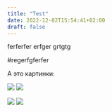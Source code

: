 ```yaml
---
title: "Test"
date: 2022-12-02T15:54:41+02:00
draft: false
---
```


ferferfer
erfger
grtgtg



#regerfgferfer

А это картинки:

<img src="/images/001.jpg">
<img src="/images/002.jpg">

![](/images/001.jpg)
![](/images/002.jpg)

